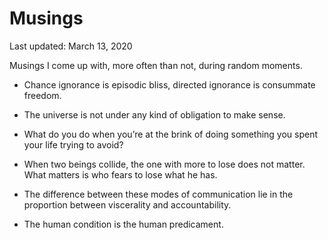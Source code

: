 Musings
=======

<div class="center">Last updated: March 13, 2020</div>

Musings I come up with, more often than not, during random moments.

- Chance ignorance is episodic bliss, directed ignorance is consummate freedom.<br>


- The universe is not under any kind of obligation to make sense.<br>


- What do you do when you’re at the brink of doing something you spent your life
  trying to avoid?<br>


- When two beings collide, the one with more to lose does not matter. What
  matters is who fears to lose what he has.<br>


- The difference between these modes of communication lie in the proportion
  between viscerality and accountability.<br>


- The human condition is the human predicament.<br>
